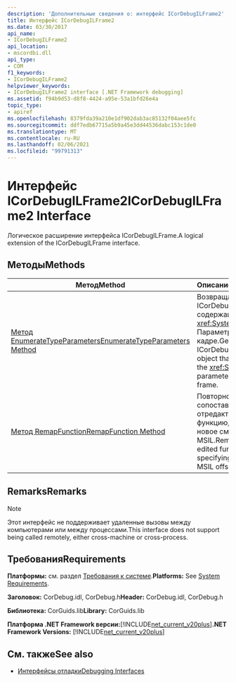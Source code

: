 ```yaml
---
description: 'Дополнительные сведения о: интерфейс ICorDebugILFrame2'
title: Интерфейс ICorDebugILFrame2
ms.date: 03/30/2017
api_name:
- ICorDebugILFrame2
api_location:
- mscordbi.dll
api_type:
- COM
f1_keywords:
- ICorDebugILFrame2
helpviewer_keywords:
- ICorDebugILFrame2 interface [.NET Framework debugging]
ms.assetid: f94b9d53-d8f8-4424-a95e-53a1bfd26e4a
topic_type:
- apiref
ms.openlocfilehash: 8379fda39a210e1df902dab3ac85132f04aee5fc
ms.sourcegitcommit: ddf7edb67715a5b9a45e3dd44536dabc153c1de0
ms.translationtype: MT
ms.contentlocale: ru-RU
ms.lasthandoff: 02/06/2021
ms.locfileid: "99791313"
---
```

# <a name="icordebugilframe2-interface"></a><span data-ttu-id="ccbda-103">Интерфейс ICorDebugILFrame2</span><span class="sxs-lookup"><span data-stu-id="ccbda-103">ICorDebugILFrame2 Interface</span></span>

<span data-ttu-id="ccbda-104">Логическое расширение интерфейса ICorDebugILFrame.</span><span class="sxs-lookup"><span data-stu-id="ccbda-104">A logical extension of the ICorDebugILFrame interface.</span></span>  
  
## <a name="methods"></a><span data-ttu-id="ccbda-105">Методы</span><span class="sxs-lookup"><span data-stu-id="ccbda-105">Methods</span></span>  
  
|<span data-ttu-id="ccbda-106">Метод</span><span class="sxs-lookup"><span data-stu-id="ccbda-106">Method</span></span>|<span data-ttu-id="ccbda-107">Описание</span><span class="sxs-lookup"><span data-stu-id="ccbda-107">Description</span></span>|  
|------------|-----------------|  
|[<span data-ttu-id="ccbda-108">Метод EnumerateTypeParameters</span><span class="sxs-lookup"><span data-stu-id="ccbda-108">EnumerateTypeParameters Method</span></span>](icordebugilframe2-enumeratetypeparameters-method.md)|<span data-ttu-id="ccbda-109">Возвращает объект ICorDebugTypeEnum, содержащий <xref:System.Type> Параметры в этом кадре.</span><span class="sxs-lookup"><span data-stu-id="ccbda-109">Gets an ICorDebugTypeEnum object that contains the <xref:System.Type> parameters in this frame.</span></span>|  
|[<span data-ttu-id="ccbda-110">Метод RemapFunction</span><span class="sxs-lookup"><span data-stu-id="ccbda-110">RemapFunction Method</span></span>](icordebugilframe2-remapfunction-method.md)|<span data-ttu-id="ccbda-111">Повторно сопоставляет отредактированную функцию, указывая новое смещение MSIL.</span><span class="sxs-lookup"><span data-stu-id="ccbda-111">Remaps an edited function by specifying the new MSIL offset.</span></span>|  
  
## <a name="remarks"></a><span data-ttu-id="ccbda-112">Remarks</span><span class="sxs-lookup"><span data-stu-id="ccbda-112">Remarks</span></span>  
  
> [!NOTE]
> <span data-ttu-id="ccbda-113">Этот интерфейс не поддерживает удаленные вызовы между компьютерами или между процессами.</span><span class="sxs-lookup"><span data-stu-id="ccbda-113">This interface does not support being called remotely, either cross-machine or cross-process.</span></span>  
  
## <a name="requirements"></a><span data-ttu-id="ccbda-114">Требования</span><span class="sxs-lookup"><span data-stu-id="ccbda-114">Requirements</span></span>  

 <span data-ttu-id="ccbda-115">**Платформы:** см. раздел [Требования к системе](../../get-started/system-requirements.md).</span><span class="sxs-lookup"><span data-stu-id="ccbda-115">**Platforms:** See [System Requirements](../../get-started/system-requirements.md).</span></span>  
  
 <span data-ttu-id="ccbda-116">**Заголовок:** CorDebug.idl, CorDebug.h</span><span class="sxs-lookup"><span data-stu-id="ccbda-116">**Header:** CorDebug.idl, CorDebug.h</span></span>  
  
 <span data-ttu-id="ccbda-117">**Библиотека:** CorGuids.lib</span><span class="sxs-lookup"><span data-stu-id="ccbda-117">**Library:** CorGuids.lib</span></span>  
  
 <span data-ttu-id="ccbda-118">**Платформа .NET Framework версии:**[!INCLUDE[net_current_v20plus](../../../../includes/net-current-v20plus-md.md)]</span><span class="sxs-lookup"><span data-stu-id="ccbda-118">**.NET Framework Versions:** [!INCLUDE[net_current_v20plus](../../../../includes/net-current-v20plus-md.md)]</span></span>  
  
## <a name="see-also"></a><span data-ttu-id="ccbda-119">См. также</span><span class="sxs-lookup"><span data-stu-id="ccbda-119">See also</span></span>

- [<span data-ttu-id="ccbda-120">Интерфейсы отладки</span><span class="sxs-lookup"><span data-stu-id="ccbda-120">Debugging Interfaces</span></span>](debugging-interfaces.md)
